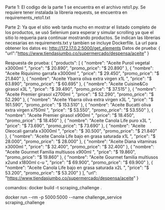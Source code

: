 Parte 1:
El codigo de la parte 1 se encuentra en el archivo reto1.py.
Se requiere tener instalada la libreria requests, se encuentra en requirements_reto1.txt

Parte 2:
Ya que el sitio web tarda mucho en mostrar el listado completo de los productos, se usó Selenium para esperar y simular scrolling ya que
el sitio lo requeria para continuar mostrando productos.
Se indican las librerias necesarias en requirements.txt y tambien se incluye Dockerfile.
La url para obtener los datos es: http://172.17.0.2:5000/get_elements
Datos de prueba:
{
    "url":"https://www.tiendasjumbo.co/supermercado/despensa/aceite"
}

Respuesta de prueba:
{
    "products": [
        {
            "nombre": "Aceite Puroil vegetal x3000ml ",
            "price": "$ 20.890",
            "promo_price": "$ 20.890"
        },
        {
            "nombre": "Aceite Riquisimo garrafa x3000ml ",
            "price": "$ 29.450",
            "promo_price": "$ 21.840"
        },
        {
            "nombre": "Aceite Ybarra oliva extra virgen x1L ",
            "price": "$ 63.890",
            "promo_price": "$ 60.695"
        },
        {
            "nombre": "Aceite Cuisine&Co girasol x3L ",
            "price": "$ 39.490",
            "promo_price": "$ 37.515"
        },
        {
            "nombre": "Aceite Premier girasol x2700ml ",
            "price": "$ 52.290",
            "promo_price": "$ 52.290"
        },
        {
            "nombre": "Aceite Ybarra oliva extra virgen x3L ",
            "price": "$ 161.590",
            "promo_price": "$ 153.510"
        },
        {
            "nombre": "Aceite Bucatti oliva extra virgen x750ml ",
            "price": "$ 53.550",
            "promo_price": "$ 53.550"
        },
        {
            "nombre": "Aceite Premier girasol x900ml ",
            "price": "$ 18.450",
            "promo_price": "$ 18.450"
        },
        {
            "nombre": "Aceite Canola Life puro x3L ",
            "price": "$ 73.690",
            "promo_price": "$ 73.690"
        },
        {
            "nombre": "Aceite Oleocali garrafa x3000ml ",
            "price": "$ 30.500",
            "promo_price": "$ 21.840"
        },
        {
            "nombre": "Aceite Canola Life bajo en grasa saturada x1L ",
            "price": "$ 28.000",
            "promo_price": "$ 28.000"
        },
        {
            "nombre": "Aceite Diana vitaminas x3000ml ",
            "price": "$ 32.400",
            "promo_price": "$ 32.400"
        },
        {
            "nombre": "Aceite Gourmet Familia multiusos x900ml ",
            "price": "$ 19.860",
            "promo_price": "$ 19.860"
        },
        {
            "nombre": "Aceite Gourmet familia multiusos x2und x1800ml c-u ",
            "price": "$ 69.900",
            "promo_price": "$ 69.900"
        },
        {
            "nombre": "Aceite Canola Life bajo en grasa saturada x2L ",
            "price": "$ 53.200",
            "promo_price": "$ 53.200"
        }
    ],
    "url": "https://www.tiendasjumbo.co/supermercado/despensa/aceite"
}


comandos:
docker build -t scraping_challenge .

docker run  --rm -p 5000:5000 --name challenge_service scraping_challenge